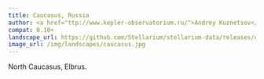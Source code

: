 ```yaml
---
title: Caucasus, Russia
author: <a href="ttp://www.kepler-observatorium.ru/">Andrey Kuznetsov</a>
compat: 0.10+
landscape_url: https://github.com/Stellarium/stellarium-data/releases/download/landscapes/caucasus.zip
image_url: /img/landscapes/caucasus.jpg
---
```

North Caucasus, Elbrus.